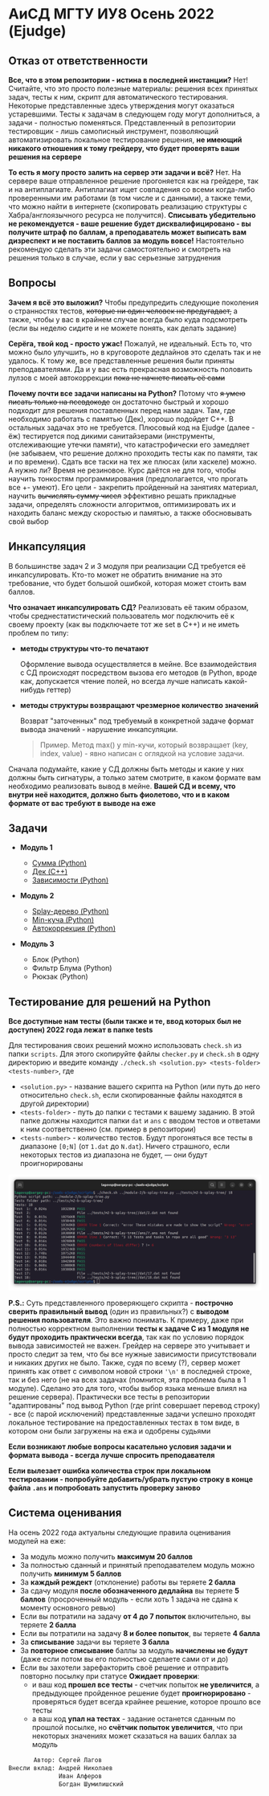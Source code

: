 # АиСД МГТУ ИУ8 Осень 2022 (Ejudge)

## Отказ от ответственности

**Все, что в этом репозитории - истина в последней инстанции?**
Нет! Считайте, что это просто полезные материалы: решения всех принятых задач, тесты к ним,
скрипт для автоматического тестирования.
Некоторые представленные здесь утверждения могут оказаться устаревшими.
Тесты к задачам в следующем году могут дополниться, а задачи - полностью поменяться.
Представленный в репозитории тестировщик - лишь самописный инструмент, позволяющий автоматизировать
локальное тестирование решения, **не имеющий никакого отношения
к тому грейдеру, что будет проверять ваши решения на сервере**

**То есть я могу просто залить на сервер эти задачи и всё?**
Нет. На сервере ваше отправленное решение прогоняется как на
грейдере, так и на антиплагиате. Антиплагиат ищет совпадения со всеми когда-либо
проверенными им работами (в том числе и с данными), а также теми, что можно найти в интернете
(скопировать реализацию структуры с Хабра/англоязычного ресурса не получится).
**Списывать убедительно не рекомендуется - ваше решение
будет дисквалифицировано - вы получите штраф по баллам,
а преподаватель может выписать вам дизреспект и не поставить баллов за модуль вовсе!**
Настоятельно рекомендую сделать эти задачи самостоятельно и
смотреть на решения только в случае, если у вас серьезные затруднения

## Вопросы

**Зачем я всё это выложил?**
Чтобы предупредить следующие поколения о странностях тестов, ~~которые ни один человек не предугадает,~~
а также, чтобы у вас в крайнем случае всегда было куда подсмотреть
(если вы неделю сидите и не можете понять, как делать задание)

**Серёга, твой код - просто ужас!**
Пожалуй, не идеальный. Есть то, что можно было улучшить, но в круговороте дедлайнов
это сделать так и не удалось. К тому же, все представленные решения были приняты преподавателями.
Да и у вас есть прекрасная возможность половить лулзов с моей автокоррекции ~~пока не начнете писать её сами~~

**Почему почти все задачи написаны на Python?**
Потому что ~~я умею писать только на псевдокоде~~ он достаточно быстрый и хорошо
подходит для решения поставленных перед нами задач. Там, где необходимо работать с памятью
(Дек), хорошо подойдет C++. В остальных задачах это не требуется. Плюсовый код на Ejudge
(далее - ёж) тестируется под дикими санитайзерами (инструменты, отслеживающие утечки памяти),
что катастрофически его замедляет (не забываем, что решение должно проходить тесты как по памяти,
так и по времени). Сдать все таски на тех же плюсах (или хаскеле) можно. А нужно ли? Время не резиновое.
Курс даётся не для того, чтобы научить тонкостям программирования (предполагается, что прогать все +- умеют).
Его цели - закрепить пройденный на занятиях материал, научить ~~вычислять сумму чисел~~
эффективно решать прикладные задачи, определять сложности алгоритмов, оптимизировать их
и находить баланс между скоростью и памятью, а также обосновывать свой выбор

## Инкапсуляция

В большинстве задач 2 и 3 модуля при реализации СД требуется её инкапсулировать.
Кто-то может не обратить внимание на это требование, что будет большой
ошибкой, которая может стоить вам баллов.

**Что означает инкапсулировать СД?** Реализовать её таким образом, чтобы
среднестатистический пользователь мог подключить её к своему проекту
(как вы подключаете тот же set в C++) и не иметь проблем по типу:

- **методы структуры что-то печатают**

  Оформление вывода осуществляется в мейне. Все взаимодействия с СД
  происходят посредством вызова его методов (в Python, вроде как, допускается
  чтение полей, но всегда лучше написать какой-нибудь геттер)

- **методы структуры возвращают чрезмерное количество значений**

  Возврат "заточенных" под требуемый в конкретной задаче формат вывода значений -
  нарушение инкапсуляции.
  > Пример. Метод max() у min-кучи, который возвращает (key, index, value) - явно
  > написан с оглядкой на условие задачи.

Сначала подумайте, какие у СД должны быть методы и
какие у них должны быть сигнатуры, а только затем смотрите, в каком
формате вам необходимо реализовать вывод в мейне. **Вашей СД и всему,
что внутри неё находится, должно быть фиолетово, что и в каком
формате от вас требуют в выводе на еже**

## Задачи

* **Модуль 1**
    * [Сумма (Python)](module-1/a-sum.py)
    * [Дек (C++)](module-1/b-dequeue.cpp)
    * [Зависимости (Python)](module-1/c-dependencies.py)

* **Модуль 2**
    * [Splay-дерево (Python)](module-2/b-splay-tree.py)
    * [Min-куча (Python)](module-2/c-min-heap.py)
    * [Автокоррекция (Python)](module-2/d-autocorrection.py)

* **Модуль 3**
    * Блок (Python)
    * Фильтр Блума (Python)
    * Рюкзак (Python)

## Тестирование для решений на Python

**Все доступные нам тесты (были также и те,
ввод которых был не доступен) 2022 года лежат в папке tests**

Для тестирования своих решений можно использовать `check.sh` из папки `scripts`.
Для этого скопируйте файлы `checker.py` и `check.sh` в одну директорию и введите команду
`./check.sh <solution.py> <tests-folder> <tests-number>`, где

- `<solution.py>` - название вашего скрипта на Python
  (или путь до него относительно `check.sh`, если скопированные файлы находятся в другой директории)
- `<tests-folder>` - путь до папки с тестами к вашему заданию.
  В этой папке должны находится папки `dat` и `ans` с вводом тестов
  и ответами к ним соответственно (см. пример в репозитории)
- `<tests-number>` - количество тестов. Будут прогоняться все тесты в диапазоне `[0;N]`
  (от `1.dat` до `N.dat`). Ничего страшного,
  если некоторых тестов из диапазона не будет, — они будут проигнорированы

![Screenshot](assets/checker-sample.png)

**P.S.:** Суть представленного проверяющего
скрипта - **построчно сверить правильный вывод** (один из правильных?) с **выводом решения пользователя**.
Это важно понимать. К примеру, даже при полностью корректном выполнении
**тесты к задаче C из 1 модуля не будут проходить практически всегда**,
так как по условию порядок вывода зависимостей не важен. Грейдер на сервере это учитывает и
просто следит за тем, что бы все нужные зависимости присутствовали и никаких других не было.
Также, судя по всему (?), сервер может принять как ответ с символом новой строки `'\n'` в
последней строке, так и без него (не на всех задачах (помнится, эта проблема была в 1 модуле).
Сделано это для того, чтобы выбор языка меньше влиял на решение сервера).
Практически все тесты в репозитории "адаптированы" под вывод Python (где print совершает перевод строку) -
все (с парой исключений) представленные задачи успешно проходят локальное тестирование
на предоставленных тестах в том виде, в котором они были загружены на ежа и одобрены судьями

**Если возникают любые вопросы касательно условия задачи и формата вывода - всегда лучше
спросить преподавателя**

**Если вылезает ошибка количества строк при локальном тестировании - попробуйте добавить/убрать
пустую строку в конце файла `.ans` и попробовать запустить проверку заново**

## Система оценивания

На осень 2022 года актуальны следующие правила оценивания модулей на еже:

- За модуль можно получить **максимум 20 баллов**
- За полностью сданный и принятый преподавателем модуль можно получить **минимум 5 баллов**
- За **каждый реждект** (отклонение) работы вы теряете **2 балла**
- За сдачу модуля **после обозначенного дедлайна** вы теряете **5 баллов** (просроченный модуль - если хоть 1 задача не сдана к моменту основного
  ревью)
- Если вы потратили на задачу **от 4 до 7 попыток** включительно, вы теряете **2 балла**
- Если вы потратили на задачу **8 и более попыток**, вы теряете **4 балла**
- За **списывание** задачи вы теряете **3 балла**
- За **повторное списывание** баллы за модуль **начислены не будут** (даже если потом вы его полностью сделаете сами от и до)
- Если вы захотели зарефакторить своё решение и отправить повторно посылку при статусе **Ожидает проверки**:
    * и ваш код **прошел все тесты** - счетчик попыток **не увеличится**, а предыдующее пройденное решение будет **проигнорировано** - проверяться
      будет всегда крайнее решение, которое прошло все тесты
    * а ваш код **упал на тестах** - задание останется сданным по прошлой посылке, но **счётчик попыток увеличится**, что при некоторых значениях
      может сказаться на ваших баллах за модуль

```
       Автор: Сергей Лагов
Внесли вклад: Андрей Николаев
              Иван Алферов
              Богдан Шумилишский
```